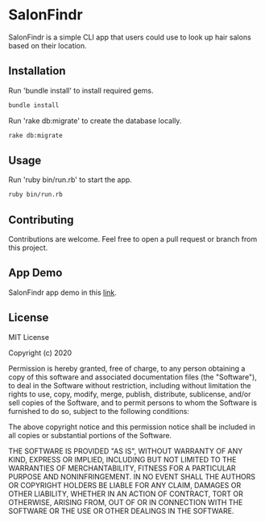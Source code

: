 # SalonFindr

SalonFindr is a simple CLI app that users could use to look up hair salons based on their location.

## Installation

Run 'bundle install' to install required gems.

```bash
bundle install
```


Run 'rake db:migrate' to create the database locally.

```bash
rake db:migrate
```

## Usage
Run 'ruby bin/run.rb' to start the app.

```bash
ruby bin/run.rb
```


## Contributing
Contributions are welcome. Feel free to open a pull request or branch from this project.

## App Demo
SalonFindr app demo in this [link](https://www.youtube.com/watch?v=sXOAS0RoGNg).

## License 
MIT License

Copyright (c) 2020

Permission is hereby granted, free of charge, to any person obtaining a copy
of this software and associated documentation files (the "Software"), to deal
in the Software without restriction, including without limitation the rights
to use, copy, modify, merge, publish, distribute, sublicense, and/or sell
copies of the Software, and to permit persons to whom the Software is
furnished to do so, subject to the following conditions:

The above copyright notice and this permission notice shall be included in all
copies or substantial portions of the Software.

THE SOFTWARE IS PROVIDED "AS IS", WITHOUT WARRANTY OF ANY KIND, EXPRESS OR
IMPLIED, INCLUDING BUT NOT LIMITED TO THE WARRANTIES OF MERCHANTABILITY,
FITNESS FOR A PARTICULAR PURPOSE AND NONINFRINGEMENT. IN NO EVENT SHALL THE
AUTHORS OR COPYRIGHT HOLDERS BE LIABLE FOR ANY CLAIM, DAMAGES OR OTHER
LIABILITY, WHETHER IN AN ACTION OF CONTRACT, TORT OR OTHERWISE, ARISING FROM,
OUT OF OR IN CONNECTION WITH THE SOFTWARE OR THE USE OR OTHER DEALINGS IN THE
SOFTWARE.